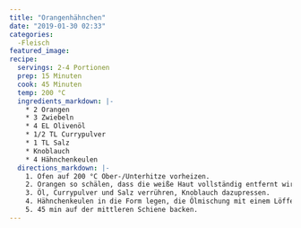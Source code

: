 ```yaml
---
title: "Orangenhähnchen"
date: "2019-01-30 02:33"
categories:
  -Fleisch
featured_image:
recipe:
  servings: 2-4 Portionen
  prep: 15 Minuten
  cook: 45 Minuten
  temp: 200 °C
  ingredients_markdown: |-
    * 2 Orangen
    * 3 Zwiebeln
    * 4 EL Olivenöl
    * 1/2 TL Currypulver
    * 1 TL Salz
    * Knoblauch
    * 4 Hähnchenkeulen
  directions_markdown: |-
    1. Ofen auf 200 °C Ober-/Unterhitze vorheizen.
    2. Orangen so schälen, dass die weiße Haut vollständig entfernt wird. In 1 cm dicke Scheiben schneiden. Zwiebeln achteln. Beides in einer Auflaufform verteilen.
    3. Öl, Currypulver und Salz verrühren, Knoblauch dazupressen.
    4. Hähnchenkeulen in die Form legen, die Ölmischung mit einem Löffel darauf verteilen.
    5. 45 min auf der mittleren Schiene backen.
---
```


